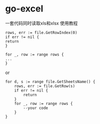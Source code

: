 # go-excel

一套代码同时读取xls和xlsx
使用教程

    rows, err := file.GetRowIndex(0)
    if err != nil {
    return
    }
    
    for _, row := range rows {
    ...
    }

or

    for d, s := range file.GetSheetsName() {
        rows, err := file.GetRow(s)
        if err != nil {
            return
        }
        for _, row := range rows { 
            --your code
        }
    }
